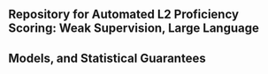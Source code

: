 ## Repository for Automated L2 Proficiency Scoring: Weak Supervision, Large Language
## Models, and Statistical Guarantees
